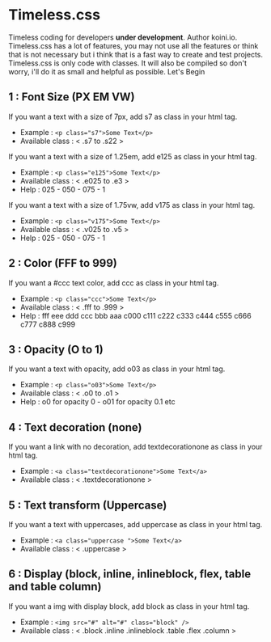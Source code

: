 # Timeless.css
Timeless coding for developers **under development**. Author koini.io.
Timeless.css has a lot of features, you may not use all the features or think that is not necessary but i think that is a fast way to create and test projects. Timeless.css is only code with classes. It will also be compiled so don't worry, i'll do it as small and helpful as possible. Let's Begin 

## 1 : Font Size (PX EM VW)

If you want a text with a size of 7px, add s7 as class in your html tag.
- Example : `<p class="s7">Some Text</p>`
- Available class : < .s7 to .s22 >

If you want a text with a size of 1.25em, add e125 as class in your html tag.
- Example : `<p class="e125">Some Text</p>`
- Available class : < .e025 to .e3 > 
- Help : 025 - 050 - 075 - 1

If you want a text with a size of 1.75vw, add v175 as class in your html tag.
- Example : `<p class="v175">Some Text</p>`
- Available class : < .v025 to .v5 > 
- Help : 025 - 050 - 075 - 1

## 2 : Color (FFF to 999)

If you want a #ccc text color, add ccc as class in your html tag.
- Example : `<p class="ccc">Some Text</p>`
- Available class : < .fff to .999 > 
- Help : fff eee ddd ccc bbb aaa c000 c111 c222 c333 c444 c555 c666 c777 c888 c999

## 3 : Opacity (O to 1)

If you want a text with opacity, add o03 as class in your html tag.
- Example : `<p class="o03">Some Text</p>`
- Available class : < .o0 to .o1 > 
- Help : o0 for opacity 0 - o01 for opacity 0.1 etc

## 4 : Text decoration (none)

If you want a link with no decoration, add textdecorationone as class in your html tag.
- Example : `<a class="textdecorationone">Some Text</a>`
- Available class : < .textdecorationone > 

## 5 : Text transform (Uppercase)

If you want a text with uppercases, add uppercase as class in your html tag.
- Example : `<a class="uppercase ">Some Text</a>`
- Available class : < .uppercase > 


## 6 : Display (block, inline, inlineblock, flex, table and table column)

If you want a img with display block, add block as class in your html tag.
- Example : `<img src="#" alt="#" class="block" />`
- Available class : < .block .inline .inlineblock .table .flex .column > 

















